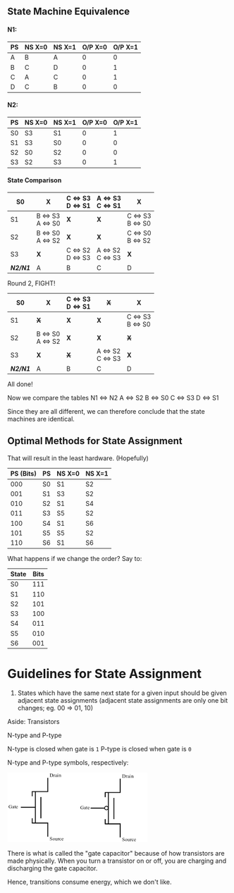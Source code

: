 ## State Machine Equivalence

#### N1:

| PS  | NS X=0 | NS X=1 | O/P X=0 | O/P X=1 |
| --- | ------ | ------ | ------- | ------- |
| A   | B      | A      | 0       | 0       |
| B   | C      | D      | 0       | 1       |
| C   | A      | C      | 0       | 1       |
| D   | C      | B      | 0       | 0       |

#### N2:

| PS  | NS X=0 | NS X=1 | O/P X=0 | O/P X=1 |
| --- | ------ | ------ | ------- | ------- |
| S0  | S3     | S1     | 0       | 1       |
| S1  | S3     | S0     | 0       | 0       |
| S2  | S0     | S2     | 0       | 0       |
| S3  | S2     | S3     | 0       | 1       |

#### State Comparison

| S0          | **X**                | C <=> S3<br>D <=> S1 | A <=> S3<br>C <=> S1 | **X**                |
| ----------- | -------------------- | -------------------- | -------------------- | -------------------- |
| S1          | B <=> S3<br>A <=> S0 | **X**                | **X**                | C <=> S3<br>B <=> S0 |
| S2          | B <=> S0<br>A <=> S2 | **X**                | **X**                | C <=> S0<br>B <=> S2 |
| S3          | **X**                | C <=> S2<br>D <=> S3 | A <=> S2<br>C <=> S3 | **X**                |
| ***N2/N1*** | A                    | B                    | C                    | D                    |

Round 2, FIGHT!

| S0          | **X**                | C <=> S3<br>D <=> S1 | ~~**X**~~            | **X**                |
| ----------- | -------------------- | -------------------- | -------------------- | -------------------- |
| S1          | ~~**X**~~            | **X**                | **X**                | C <=> S3<br>B <=> S0 |
| S2          | B <=> S0<br>A <=> S2 | **X**                | **X**                | ~~**X**~~            |
| S3          | **X**                | ~~**X**~~            | A <=> S2<br>C <=> S3 | **X**                |
| ***N2/N1*** | A                    | B                    | C                    | D                    |

All done!

Now we compare the tables
N1 <=> N2
A <=> S2
B <=> S0
C <=> S3
D <=> S1

Since they are all different, we can therefore conclude that the state machines are identical.

## Optimal Methods for State Assignment
That will result in the least hardware. (Hopefully)


| PS (Bits) | PS  | NS X=0 | NS X=1 |
| --------- | --- | ------ | ------ |
| 000       | S0  | S1     | S2     |
| 001       | S1  | S3     | S2     |
| 010       | S2  | S1     | S4     |
| 011       | S3  | S5     | S2     |
| 100       | S4  | S1     | S6     |
| 101       | S5  | S5     | S2     |
| 110       | S6  | S1     | S6     |

What happens if we change the order? Say to:

| State | Bits |
| ----- | ---- |
| S0    | 111  |
| S1    | 110  |
| S2    | 101  |
| S3    | 100  |
| S4    | 011  |
| S5    | 010  |
| S6    | 001  |

# Guidelines for State Assignment

1. States which have the same next state for a given input should be given adjacent state assignments (adjacent state assignments are only one bit changes; eg. 00 => 01, 10)

Aside: Transistors

N-type and P-type

N-type is closed when gate is `1`
P-type is closed when gate is `0`

N-type and P-type symbols, respectively:

![](Images/Class8_1.png)

There is what is called the "gate capacitor" because of how transistors are made physically. When you turn a transistor on or off, you are charging and discharging the gate capacitor.

Hence, transitions consume energy, which we don't like.